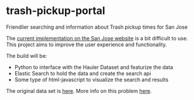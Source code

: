 # trash-pickup-portal
Friendlier searching and information about Trash pickup times for San Jose

The [current implementation on the San Jose website](https://www.sanjoseca.gov/index.aspx?nid=3079) is a bit difficult to use. This project aims to improve the user experience and functionality.

The build will be:
- Python to interface with the Hauler Dataset and featurize the data
- Elastic Search to hold the data and create the search api
- Some type of html-javascript to visualize the search and results


The original data set is [here](http://www.sanjoseca.gov/index.aspx?nid=3079).  More info on this problem [here](https://github.com/codeforsanjose/Project-Ideas/issues/54).
